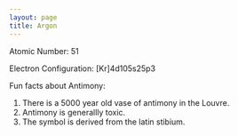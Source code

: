 ```yaml
---
layout: page
title: Argon
---
```

Atomic Number: 51

Electron Configuration: [Kr]4d105s25p3

Fun facts about Antimony:
1. There is a 5000 year old vase of antimony in the Louvre.
2. Antimony is generallly toxic. 
3. The symbol is derived from the latin stibium.
